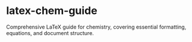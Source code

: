 # latex-chem-guide
Comprehensive LaTeX guide for chemistry, covering essential formatting, equations, and document structure.
